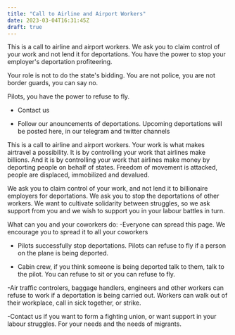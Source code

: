 ```yaml
---
title: "Call to Airline and Airport Workers"
date: 2023-03-04T16:31:45Z
draft: true
---
```


This is a call to airline and airport workers. We ask you to claim control of your work and not lend it for deportations. You have the power to stop your employer's deportation profiteering.

Your role is not to do the state's bidding. You are not police, you are not border guards, you can say no.

Pilots, you have the power to refuse to fly.

- Contact us

- Follow our anouncements of deportations. Upcoming deportations will be posted here, in our telegram and twitter channels

This is a call to airline and airport workers. 
Your work is what makes airtravel a possibility. It is by controlling your work that airlines make billions. And it is by controlling your work that airlines make money by deporting people on behalf of states. Freedom of movement is attacked, people are displaced, immobilized and devalued.

We ask you to claim control of your work, and not lend it to billionaire employers for deportations. We ask you to stop the deportations of other workers. We want to cultivate solidarity between struggles, so we ask support from you and we wish to support you in your labour battles in turn.

What can you and your coworkers do:
-Everyone can spread this page. We encourage you to spread it to all your coworkers

- Pilots successfully stop deportations. Pilots can refuse to fly if a person on the plane is being deported. 

- Cabin crew, if you think someone is being deported talk to them, talk to the pilot. You can refuse to sit or you can refuse to fly. 

-Air traffic controlers, baggage handlers, engineers and other workers can refuse to work if a deportation is being carried out. 
Workers can walk out of their workplace, call in sick together, or strike. 

-Contact us if you want to form a fighting union, or want support in your labour struggles. For your needs and the needs of migrants.
